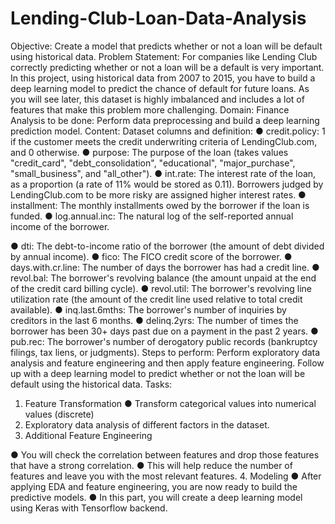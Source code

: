 # Lending-Club-Loan-Data-Analysis

Objective: Create a model that predicts whether or not a loan will be default using 
historical data.
Problem Statement: 
For companies like Lending Club correctly predicting whether or not a loan will be a 
default is very important. In this project, using historical data from 2007 to 2015, you 
have to build a deep learning model to predict the chance of default for future loans. 
As you will see later, this dataset is highly imbalanced and includes a lot of features 
that make this problem more challenging.
Domain: Finance
Analysis to be done: Perform data preprocessing and build a deep learning 
prediction model. 
Content: 
Dataset columns and definition:
● credit.policy: 1 if the customer meets the credit underwriting criteria of 
LendingClub.com, and 0 otherwise.
● purpose: The purpose of the loan (takes values "credit_card", 
"debt_consolidation", "educational", "major_purchase", "small_business", 
and "all_other").
● int.rate: The interest rate of the loan, as a proportion (a rate of 11% 
would be stored as 0.11). Borrowers judged by LendingClub.com to be 
more risky are assigned higher interest rates.
● installment: The monthly installments owed by the borrower if the loan 
is funded.
● log.annual.inc: The natural log of the self-reported annual income of the 
borrower.
 
● dti: The debt-to-income ratio of the borrower (the amount of debt 
divided by annual income).
● fico: The FICO credit score of the borrower.
● days.with.cr.line: The number of days the borrower has had a credit 
line.
● revol.bal: The borrower's revolving balance (the amount unpaid at the 
end of the credit card billing cycle).
● revol.util: The borrower's revolving line utilization rate (the amount of 
the credit line used relative to total credit available).
● inq.last.6mths: The borrower's number of inquiries by creditors in the 
last 6 months.
● delinq.2yrs: The number of times the borrower has been 30+ days past 
due on a payment in the past 2 years.
● pub.rec: The borrower's number of derogatory public records 
(bankruptcy filings, tax liens, or judgments).
Steps to perform:
Perform exploratory data analysis and feature engineering and then apply feature 
engineering. Follow up with a deep learning model to predict whether or not the 
loan will be default using the historical data.
Tasks:
1. Feature Transformation
● Transform categorical values into numerical values (discrete)
2. Exploratory data analysis of different factors in the dataset.
3. Additional Feature Engineering
 
● You will check the correlation between features and drop those features that
have a strong correlation.
● This will help reduce the number of features and leave you with the most 
relevant features.
4. Modeling
● After applying EDA and feature engineering, you are now ready to build the 
predictive models.
● In this part, you will create a deep learning model using Keras with Tensorflow 
backend.
